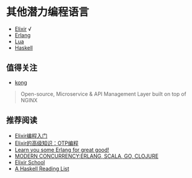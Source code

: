 # 其他潜力编程语言

- [Elixir](https://github.com/elixir-lang) √
- [Erlang](https://www.erlang.org/)
- [Lua](http://www.lua.org/)
- [Haskell](https://www.haskell.org/)

## 值得关注

- [kong](https://github.com/Mashape/kong)

> Open-source, Microservice & API Management Layer built on top of NGINX

## 推荐阅读

- [Elixir编程入门](https://github.com/straightdave/programming_elixir)
- [Elixir的高级知识：OTP编程](https://github.com/straightdave/advanced_elixir)
- [Learn you some Erlang for great good!](http://learnyousomeerlang.com/)
- [MODERN CONCURRENCY:ERLANG, SCALA, GO, CLOJURE](http://kachayev.github.io/talks/kharkivpy%230/#/)
- [Elixir School](https://elixirschool.com/lessons/basics/basics/)
- [A Haskell Reading List](http://www.stephendiehl.com/posts/essential_haskell.html)



